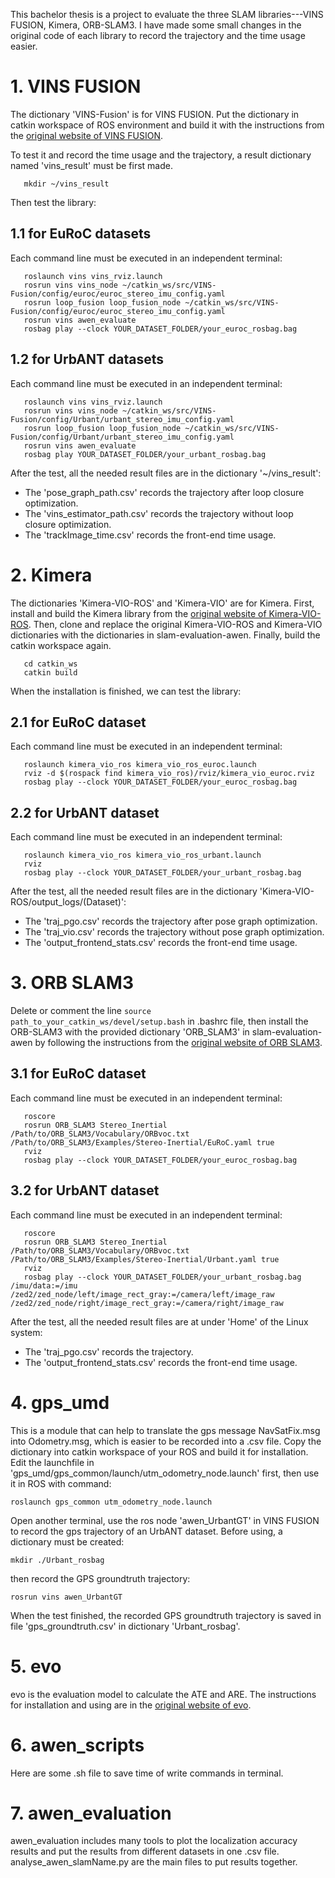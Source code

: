 This bachelor thesis is a project to evaluate the three SLAM libraries---VINS FUSION, Kimera, ORB-SLAM3. I have made some small changes in the original code of each library to record the trajectory and the time usage easier.

# 1. VINS FUSION
The dictionary 'VINS-Fusion' is for VINS FUSION. Put the dictionary in catkin workspace of ROS environment and build it with the instructions from the [original website of VINS FUSION](https://github.com/HKUST-Aerial-Robotics/VINS-Fusion).

To test it and record the time usage and the trajectory, a result dictionary named 'vins_result' must be first made.
 ```
    mkdir ~/vins_result
 ```
Then test the library:
## 1.1 for EuRoC datasets
Each command line must be executed in an independent terminal:
 ```
    roslaunch vins vins_rviz.launch
    rosrun vins vins_node ~/catkin_ws/src/VINS-Fusion/config/euroc/euroc_stereo_imu_config.yaml 
    rosrun loop_fusion loop_fusion_node ~/catkin_ws/src/VINS-Fusion/config/euroc/euroc_stereo_imu_config.yaml
    rosrun vins awen_evaluate
    rosbag play --clock YOUR_DATASET_FOLDER/your_euroc_rosbag.bag
 ```
## 1.2 for UrbANT datasets
Each command line must be executed in an independent terminal:
 ```
    roslaunch vins vins_rviz.launch
    rosrun vins vins_node ~/catkin_ws/src/VINS-Fusion/config/Urbant/urbant_stereo_imu_config.yaml 
    rosrun loop_fusion loop_fusion_node ~/catkin_ws/src/VINS-Fusion/config/Urbant/urbant_stereo_imu_config.yaml
    rosrun vins awen_evaluate
    rosbag play YOUR_DATASET_FOLDER/your_urbant_rosbag.bag
 ```
After the test, all the needed result files are in the dictionary '~/vins_result':

- The 'pose_graph_path.csv' records the trajectory after loop closure optimization.
- The 'vins_estimator_path.csv' records the trajectory without loop closure optimization.
- The 'trackImage_time.csv' records the front-end time usage.

# 2. Kimera
The dictionaries 'Kimera-VIO-ROS' and 'Kimera-VIO' are for Kimera. First, install and build the Kimera library from the [original website of Kimera-VIO-ROS](https://github.com/MIT-SPARK/Kimera-VIO-ROS). Then, clone and replace the original Kimera-VIO-ROS and Kimera-VIO dictionaries with the dictionaries in slam-evaluation-awen. Finally, build the catkin workspace again.
 ```
    cd catkin_ws
    catkin build
 ```
When the installation is finished, we can test the library:
## 2.1 for EuRoC dataset
Each command line must be executed in an independent terminal:
 ```
    roslaunch kimera_vio_ros kimera_vio_ros_euroc.launch
    rviz -d $(rospack find kimera_vio_ros)/rviz/kimera_vio_euroc.rviz
    rosbag play --clock YOUR_DATASET_FOLDER/your_euroc_rosbag.bag
 ```
## 2.2 for UrbANT dataset
Each command line must be executed in an independent terminal:
 ```
    roslaunch kimera_vio_ros kimera_vio_ros_urbant.launch
    rviz
    rosbag play --clock YOUR_DATASET_FOLDER/your_urbant_rosbag.bag
 ```
After the test, all the needed result files are in the dictionary 'Kimera-VIO-ROS/output_logs/(Dataset)':
- The 'traj_pgo.csv' records the trajectory after pose graph optimization.
- The 'traj_vio.csv' records the trajectory without pose graph optimization.
- The 'output_frontend_stats.csv' records the front-end time usage.

# 3. ORB SLAM3
Delete or comment the line `source path_to_your_catkin_ws/devel/setup.bash` in .bashrc file, then install the ORB-SLAM3 with the provided dictionary 'ORB_SLAM3' in slam-evaluation-awen by following the instructions from the [original website of ORB SLAM3](https://github.com/UZ-SLAMLab/ORB_SLAM3).

## 3.1 for EuRoC dataset
Each command line must be executed in an independent terminal:
 ```
    roscore
    rosrun ORB_SLAM3 Stereo_Inertial /Path/to/ORB_SLAM3/Vocabulary/ORBvoc.txt /Path/to/ORB_SLAM3/Examples/Stereo-Inertial/EuRoC.yaml true
    rviz
    rosbag play --clock YOUR_DATASET_FOLDER/your_euroc_rosbag.bag
 ```
## 3.2 for UrbANT dataset
Each command line must be executed in an independent terminal:
 ```
    roscore
    rosrun ORB_SLAM3 Stereo_Inertial /Path/to/ORB_SLAM3/Vocabulary/ORBvoc.txt /Path/to/ORB_SLAM3/Examples/Stereo-Inertial/Urbant.yaml true
    rviz
    rosbag play --clock YOUR_DATASET_FOLDER/your_urbant_rosbag.bag /imu/data:=/imu /zed2/zed_node/left/image_rect_gray:=/camera/left/image_raw /zed2/zed_node/right/image_rect_gray:=/camera/right/image_raw
 ```
After the test, all the needed result files are at under 'Home' of the Linux system:
- The 'traj_pgo.csv' records the trajectory.
- The 'output_frontend_stats.csv' records the front-end time usage.

# 4. gps_umd
This is a module that can help to translate the gps message NavSatFix.msg into Odometry.msg, which is easier to be recorded into a .csv file. Copy the dictionary into catkin workspace of your ROS and build it for installation. Edit the launchfile in 'gps_umd/gps_common/launch/utm_odometry_node.launch' first, then use it in ROS with command:

  ```
  roslaunch gps_common utm_odometry_node.launch
  ```
Open another terminal, use the ros node 'awen_UrbantGT' in VINS FUSION to record the gps trajectory of an UrbANT dataset. Before using, a dictionary must be created:
  ```
  mkdir ./Urbant_rosbag
  ```
then record the GPS groundtruth trajectory:
  ```
  rosrun vins awen_UrbantGT
  ```
When the test finished, the recorded GPS groundtruth trajectory is saved in file 'gps_groundtruth.csv' in dictionary 'Urbant_rosbag'.

# 5. evo
evo is the evaluation model to calculate the ATE and ARE. The instructions for installation and using are in the [original website of evo](https://github.com/MichaelGrupp/evo).

# 6. awen_scripts
Here are some .sh file to save time of write commands in terminal.


# 7. awen_evaluation 
awen_evaluation includes many tools to plot the localization accuracy results and put the results from different datasets in one .csv file.
analyse_awen_slamName.py are the main files to put results together.


